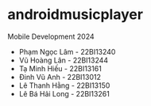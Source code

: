 # androidmusicplayer
Mobile Development 2024
* Phạm Ngọc Lâm - 22BI13240
* Vũ Hoàng Lân - 22BI13244
* Tạ Minh Hiếu - 22BI13161
* Đinh Vũ Anh - 22BI13012
* Lê Thanh Hằng - 22BI13150
* Lê Bá Hải Long - 22BI13261

